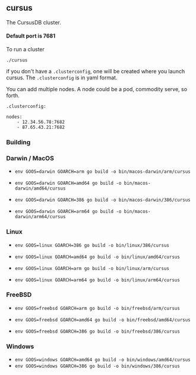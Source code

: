## cursus
The CursusDB cluster.


#### Default port is 7681

To run a cluster 
``` 
./cursus
```

if you don't have a ``.clusterconfig``, one will be created where you launch cursus.  The ``.clusterconfig`` is in yaml format.

You can add multiple nodes.  A node could be a pod, commodity serve, so forth.

``.clusterconfig:``
``` 
nodes:
    - 12.34.56.78:7682
    - 87.65.43.21:7682

```


### Building

### Darwin / MacOS

- ``env GOOS=darwin GOARCH=arm go build -o bin/macos-darwin/arm/cursus``

- ``env GOOS=darwin GOARCH=amd64 go build -o bin/macos-darwin/amd64/cursus``

- ``env GOOS=darwin GOARCH=386 go build -o bin/macos-darwin/386/cursus``

- ``env GOOS=darwin GOARCH=arm64 go build -o bin/macos-darwin/arm64/cursus``

### Linux
- ``env GOOS=linux GOARCH=386 go build -o bin/linux/386/cursus``

- ``env GOOS=linux GOARCH=amd64 go build -o bin/linux/amd64/cursus``

- ``env GOOS=linux GOARCH=arm go build -o bin/linux/arm/cursus``

- ``env GOOS=linux GOARCH=arm64 go build -o bin/linux/arm64/cursus``

### FreeBSD

- ``env GOOS=freebsd GOARCH=arm go build -o bin/freebsd/arm/cursus``

- ``env GOOS=freebsd GOARCH=amd64 go build -o bin/freebsd/amd64/cursus``

- ``env GOOS=freebsd GOARCH=386 go build -o bin/freebsd/386/cursus``


### Windows
- ``env GOOS=windows GOARCH=amd64 go build -o bin/windows/amd64/cursus``
- ``env GOOS=windows GOARCH=386 go build -o bin/windows/386/cursus``

